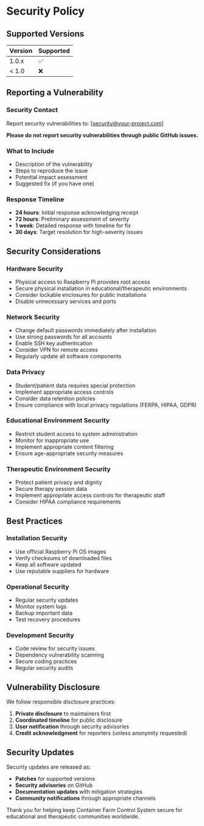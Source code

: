 # Security Policy

## Supported Versions

| Version | Supported          |
| ------- | ------------------ |
| 1.0.x   | :white_check_mark: |
| < 1.0   | :x:                |

## Reporting a Vulnerability

### Security Contact
Report security vulnerabilities to: [security@your-project.com]

**Please do not report security vulnerabilities through public GitHub issues.**

### What to Include
- Description of the vulnerability
- Steps to reproduce the issue
- Potential impact assessment
- Suggested fix (if you have one)

### Response Timeline
- **24 hours**: Initial response acknowledging receipt
- **72 hours**: Preliminary assessment of severity
- **1 week**: Detailed response with timeline for fix
- **30 days**: Target resolution for high-severity issues

## Security Considerations

### Hardware Security
- Physical access to Raspberry Pi provides root access
- Secure physical installation in educational/therapeutic environments
- Consider lockable enclosures for public installations
- Disable unnecessary services and ports

### Network Security
- Change default passwords immediately after installation
- Use strong passwords for all accounts
- Enable SSH key authentication
- Consider VPN for remote access
- Regularly update all software components

### Data Privacy
- Student/patient data requires special protection
- Implement appropriate access controls
- Consider data retention policies
- Ensure compliance with local privacy regulations (FERPA, HIPAA, GDPR)

### Educational Environment Security
- Restrict student access to system administration
- Monitor for inappropriate use
- Implement appropriate content filtering
- Ensure age-appropriate security measures

### Therapeutic Environment Security
- Protect patient privacy and dignity
- Secure therapy session data
- Implement appropriate access controls for therapeutic staff
- Consider HIPAA compliance requirements

## Best Practices

### Installation Security
- Use official Raspberry Pi OS images
- Verify checksums of downloaded files
- Keep all software updated
- Use reputable suppliers for hardware

### Operational Security
- Regular security updates
- Monitor system logs
- Backup important data
- Test recovery procedures

### Development Security
- Code review for security issues
- Dependency vulnerability scanning
- Secure coding practices
- Regular security audits

## Vulnerability Disclosure

We follow responsible disclosure practices:

1. **Private disclosure** to maintainers first
2. **Coordinated timeline** for public disclosure
3. **User notification** through security advisories
4. **Credit acknowledgment** for reporters (unless anonymity requested)

## Security Updates

Security updates are released as:
- **Patches** for supported versions
- **Security advisories** on GitHub
- **Documentation updates** with mitigation strategies
- **Community notifications** through appropriate channels

Thank you for helping keep Container Farm Control System secure for educational and therapeutic communities worldwide.
